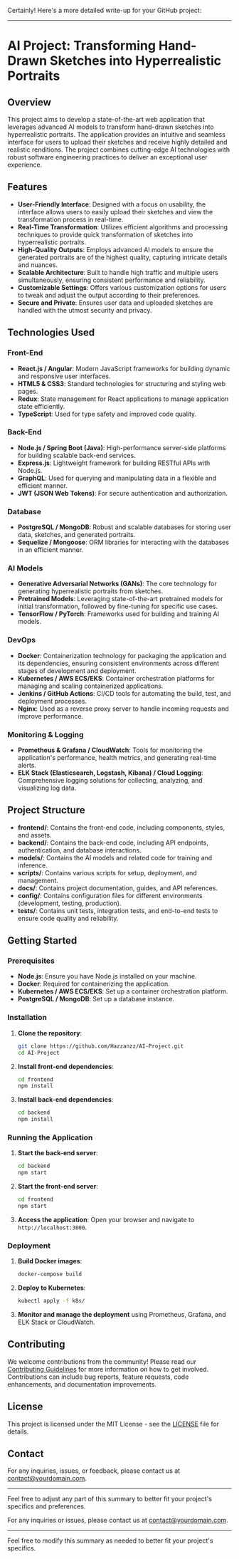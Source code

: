 Certainly! Here's a more detailed write-up for your GitHub project:

---

# AI Project: Transforming Hand-Drawn Sketches into Hyperrealistic Portraits

## Overview

This project aims to develop a state-of-the-art web application that leverages advanced AI models to transform hand-drawn sketches into hyperrealistic portraits. The application provides an intuitive and seamless interface for users to upload their sketches and receive highly detailed and realistic renditions. The project combines cutting-edge AI technologies with robust software engineering practices to deliver an exceptional user experience.

## Features

- **User-Friendly Interface**: Designed with a focus on usability, the interface allows users to easily upload their sketches and view the transformation process in real-time.
- **Real-Time Transformation**: Utilizes efficient algorithms and processing techniques to provide quick transformation of sketches into hyperrealistic portraits.
- **High-Quality Outputs**: Employs advanced AI models to ensure the generated portraits are of the highest quality, capturing intricate details and nuances.
- **Scalable Architecture**: Built to handle high traffic and multiple users simultaneously, ensuring consistent performance and reliability.
- **Customizable Settings**: Offers various customization options for users to tweak and adjust the output according to their preferences.
- **Secure and Private**: Ensures user data and uploaded sketches are handled with the utmost security and privacy.

## Technologies Used

### Front-End

- **React.js / Angular**: Modern JavaScript frameworks for building dynamic and responsive user interfaces.
- **HTML5 & CSS3**: Standard technologies for structuring and styling web pages.
- **Redux**: State management for React applications to manage application state efficiently.
- **TypeScript**: Used for type safety and improved code quality.

### Back-End

- **Node.js / Spring Boot (Java)**: High-performance server-side platforms for building scalable back-end services.
- **Express.js**: Lightweight framework for building RESTful APIs with Node.js.
- **GraphQL**: Used for querying and manipulating data in a flexible and efficient manner.
- **JWT (JSON Web Tokens)**: For secure authentication and authorization.

### Database

- **PostgreSQL / MongoDB**: Robust and scalable databases for storing user data, sketches, and generated portraits.
- **Sequelize / Mongoose**: ORM libraries for interacting with the databases in an efficient manner.

### AI Models

- **Generative Adversarial Networks (GANs)**: The core technology for generating hyperrealistic portraits from sketches.
- **Pretrained Models**: Leveraging state-of-the-art pretrained models for initial transformation, followed by fine-tuning for specific use cases.
- **TensorFlow / PyTorch**: Frameworks used for building and training AI models.

### DevOps

- **Docker**: Containerization technology for packaging the application and its dependencies, ensuring consistent environments across different stages of development and deployment.
- **Kubernetes / AWS ECS/EKS**: Container orchestration platforms for managing and scaling containerized applications.
- **Jenkins / GitHub Actions**: CI/CD tools for automating the build, test, and deployment processes.
- **Nginx**: Used as a reverse proxy server to handle incoming requests and improve performance.

### Monitoring & Logging

- **Prometheus & Grafana / CloudWatch**: Tools for monitoring the application's performance, health metrics, and generating real-time alerts.
- **ELK Stack (Elasticsearch, Logstash, Kibana) / Cloud Logging**: Comprehensive logging solutions for collecting, analyzing, and visualizing log data.

## Project Structure

- **frontend/**: Contains the front-end code, including components, styles, and assets.
- **backend/**: Contains the back-end code, including API endpoints, authentication, and database interactions.
- **models/**: Contains the AI models and related code for training and inference.
- **scripts/**: Contains various scripts for setup, deployment, and management.
- **docs/**: Contains project documentation, guides, and API references.
- **config/**: Contains configuration files for different environments (development, testing, production).
- **tests/**: Contains unit tests, integration tests, and end-to-end tests to ensure code quality and reliability.

## Getting Started

### Prerequisites

- **Node.js**: Ensure you have Node.js installed on your machine.
- **Docker**: Required for containerizing the application.
- **Kubernetes / AWS ECS/EKS**: Set up a container orchestration platform.
- **PostgreSQL / MongoDB**: Set up a database instance.

### Installation

1. **Clone the repository**:
   ```bash
   git clone https://github.com/Hazzanzz/AI-Project.git
   cd AI-Project
   ```

2. **Install front-end dependencies**:
   ```bash
   cd frontend
   npm install
   ```

3. **Install back-end dependencies**:
   ```bash
   cd backend
   npm install
   ```

### Running the Application

1. **Start the back-end server**:
   ```bash
   cd backend
   npm start
   ```

2. **Start the front-end server**:
   ```bash
   cd frontend
   npm start
   ```

3. **Access the application**:
   Open your browser and navigate to `http://localhost:3000`.

### Deployment

1. **Build Docker images**:
   ```bash
   docker-compose build
   ```

2. **Deploy to Kubernetes**:
   ```bash
   kubectl apply -f k8s/
   ```

3. **Monitor and manage the deployment** using Prometheus, Grafana, and ELK Stack or CloudWatch.

## Contributing

We welcome contributions from the community! Please read our [Contributing Guidelines](CONTRIBUTING.md) for more information on how to get involved. Contributions can include bug reports, feature requests, code enhancements, and documentation improvements.

## License

This project is licensed under the MIT License - see the [LICENSE](LICENSE) file for details.

## Contact

For any inquiries, issues, or feedback, please contact us at [contact@yourdomain.com](mailto:hasszahra2020@gmail.com).

---

Feel free to adjust any part of this summary to better fit your project's specifics and preferences.

For any inquiries or issues, please contact us at [contact@yourdomain.com](mailto:hasszahra2020@gmail.com).

---

Feel free to modify this summary as needed to better fit your project's specifics.
